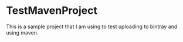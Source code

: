 # TestMavenProject

This is a sample project that I am using to test uploading to bintray and using maven.
